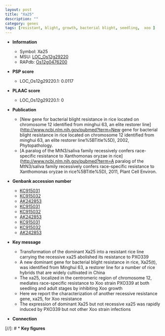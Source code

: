 ```yaml
---
layout: post
title: "Xa25"
description: ""
category: genes
tags: [resistant, blight, growth, bacterial blight, seedling,  xoo ]
---
```


* **Information**  
    + Symbol: Xa25  
    + MSU: [LOC_Os12g29220](http://rice.plantbiology.msu.edu/cgi-bin/ORF_infopage.cgi?orf=LOC_Os12g29220)  
    + RAPdb: [Os12g0476200](http://rapdb.dna.affrc.go.jp/viewer/gbrowse_details/irgsp1?name=Os12g0476200)  

* **PSP score**  
    + LOC_Os12g29220.1: 0.0117 

* **PLAAC score**  
    + LOC_Os12g29220.1: 0 

* **Publication**  
    + [New gene for bacterial blight resistance in rice located on chromosome 12 identified from minghui 63, an elite restorer line](http://www.ncbi.nlm.nih.gov/pubmed?term=New gene for bacterial blight resistance in rice located on chromosome 12 identified from minghui 63, an elite restorer line%5BTitle%5D), 2002, Phytopathology.
    + [A paralog of the MtN3/saliva family recessively confers race-specific resistance to Xanthomonas oryzae in rice](http://www.ncbi.nlm.nih.gov/pubmed?term=A paralog of the MtN3/saliva family recessively confers race-specific resistance to Xanthomonas oryzae in rice%5BTitle%5D), 2011, Plant Cell Environ.

* **Genbank accession number**  
    + [KC915031](http://www.ncbi.nlm.nih.gov/nuccore/KC915031)
    + [KC915032](http://www.ncbi.nlm.nih.gov/nuccore/KC915032)
    + [AK242853](http://www.ncbi.nlm.nih.gov/nuccore/AK242853)
    + [KC915031](http://www.ncbi.nlm.nih.gov/nuccore/KC915031)
    + [KC915032](http://www.ncbi.nlm.nih.gov/nuccore/KC915032)
    + [AK242853](http://www.ncbi.nlm.nih.gov/nuccore/AK242853)
    + [KC915031](http://www.ncbi.nlm.nih.gov/nuccore/KC915031)
    + [KC915032](http://www.ncbi.nlm.nih.gov/nuccore/KC915032)
    + [AK242853](http://www.ncbi.nlm.nih.gov/nuccore/AK242853)

* **Key message**  
    + Transformation of the dominant Xa25 into a resistant rice line carrying the recessive xa25 abolished its resistance to PXO339
    + A new dominant gene for bacterial blight resistance in rice, Xa25(t), was identified from Minghui 63, a restorer line for a number of rice hybrids that are widely cultivated in China
    + The xa25, localized in the centromeric region of chromosome 12, mediates race-specific resistance to Xoo strain PXO339 at both seedling and adult stages by inhibiting Xoo growth
    + Here we report the characterization of another recessive resistance gene, xa25, for Xoo resistance
    + The expression of dominant Xa25 but not recessive xa25 was rapidly induced by PXO339 but not other Xoo strain infections

* **Connection**  

[//]: # * **Key figures**  


